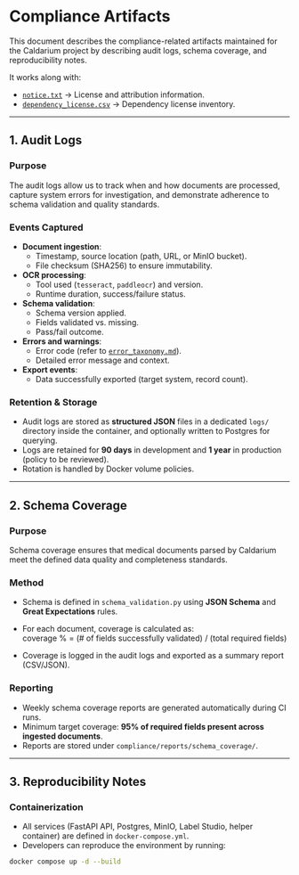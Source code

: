 # Compliance Artifacts 

This document describes the compliance-related artifacts maintained for the Caldarium project by describing audit logs, schema coverage, and reproducibility notes.  

It works along with:  
- [`notice.txt`](./notice.txt) → License and attribution information.  
- [`dependency_license.csv`](./dependency_license.csv) → Dependency license inventory. 

---

## 1. Audit Logs

### Purpose
The audit logs allow us to track when and how documents are processed, capture system errors for investigation, and demonstrate adherence to schema validation and quality standards.  

### Events Captured
- **Document ingestion**:  
  - Timestamp, source location (path, URL, or MinIO bucket).  
  - File checksum (SHA256) to ensure immutability.  
- **OCR processing**:  
  - Tool used (`tesseract`, `paddleocr`) and version.  
  - Runtime duration, success/failure status.  
- **Schema validation**:  
  - Schema version applied.  
  - Fields validated vs. missing.  
  - Pass/fail outcome.  
- **Errors and warnings**:  
  - Error code (refer to [`error_taxonomy.md`](./error_taxonomy.md)).  
  - Detailed error message and context.  
- **Export events**:  
  - Data successfully exported (target system, record count).  

### Retention & Storage
- Audit logs are stored as **structured JSON** files in a dedicated `logs/` directory inside the container, and optionally written to Postgres for querying.  
- Logs are retained for **90 days** in development and **1 year** in production (policy to be reviewed).  
- Rotation is handled by Docker volume policies.  

---

## 2. Schema Coverage

### Purpose
Schema coverage ensures that medical documents parsed by Caldarium meet the defined data quality and completeness standards.  

### Method
- Schema is defined in `schema_validation.py` using **JSON Schema** and **Great Expectations** rules.  
- For each document, coverage is calculated as:  
coverage % = (# of fields successfully validated) / (total required fields)

- Coverage is logged in the audit logs and exported as a summary report (CSV/JSON).  

### Reporting
- Weekly schema coverage reports are generated automatically during CI runs.  
- Minimum target coverage: **95% of required fields present across ingested documents**.  
- Reports are stored under `compliance/reports/schema_coverage/`.  

---

## 3. Reproducibility Notes

### Containerization
- All services (FastAPI API, Postgres, MinIO, Label Studio, helper container) are defined in `docker-compose.yml`.  
- Developers can reproduce the environment by running:  
```bash
docker compose up -d --build